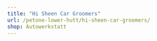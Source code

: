 ```yaml
---
title: "Hi Sheen Car Groomers"
url: /petone-lower-hutt/hi-sheen-car-groomers/
shop: Autowerkstatt
---
```

